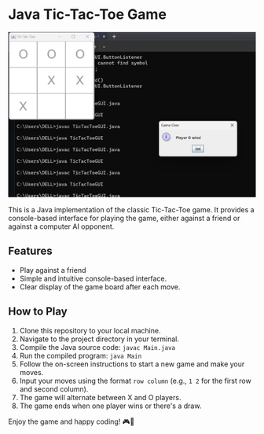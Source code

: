 # Java Tic-Tac-Toe Game

![Tic-Tac-Toe Screenshot](tictactoe.png)

This is a Java implementation of the classic Tic-Tac-Toe game. It provides a console-based interface for playing the game, either against a friend or against a computer AI opponent.

## Features

- Play against a friend
- Simple and intuitive console-based interface.
- Clear display of the game board after each move.

## How to Play

1. Clone this repository to your local machine.
2. Navigate to the project directory in your terminal.
3. Compile the Java source code: `javac Main.java`
4. Run the compiled program: `java Main`
5. Follow the on-screen instructions to start a new game and make your moves.
6. Input your moves using the format `row column` (e.g., `1 2` for the first row and second column).
7. The game will alternate between X and O players.
8. The game ends when one player wins or there's a draw.




Enjoy the game and happy coding! 🎮🚀
